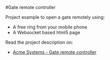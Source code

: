 #Gate remote controller

Project example to open a gate remotely using:

* A free ring from your mobile phone
* A Websocket based html5 page 

Read the project description on:

* [Acme Systems - Gate remote controller](http://www.acmesystems.it/project_gate_remote_controller)
